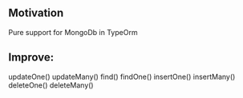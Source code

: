 ## Motivation

Pure support for MongoDb in TypeOrm


## Improve:

updateOne()
updateMany()
find()
findOne()
insertOne()
insertMany()
deleteOne()
deleteMany()
